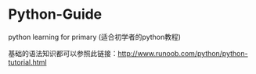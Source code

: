 # Python-Guide
python learning for primary
(适合初学者的python教程)

基础的语法知识都可以参照此链接：http://www.runoob.com/python/python-tutorial.html
